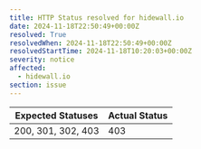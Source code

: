 ```yaml
---
title: HTTP Status resolved for hidewall.io
date: 2024-11-18T22:50:49+00:00Z
resolved: True
resolvedWhen: 2024-11-18T22:50:49+00:00Z
resolvedStartTime: 2024-11-18T10:20:03+00:00Z
severity: notice
affected:
  - hidewall.io
section: issue
---
```


| Expected Statuses | Actual Status  |
|-------------------|----------------|
| 200, 301, 302, 403 | 403 |
